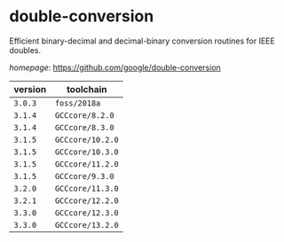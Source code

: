 # double-conversion

Efficient binary-decimal and decimal-binary conversion routines for IEEE doubles.

*homepage*: <https://github.com/google/double-conversion>

version | toolchain
--------|----------
``3.0.3`` | ``foss/2018a``
``3.1.4`` | ``GCCcore/8.2.0``
``3.1.4`` | ``GCCcore/8.3.0``
``3.1.5`` | ``GCCcore/10.2.0``
``3.1.5`` | ``GCCcore/10.3.0``
``3.1.5`` | ``GCCcore/11.2.0``
``3.1.5`` | ``GCCcore/9.3.0``
``3.2.0`` | ``GCCcore/11.3.0``
``3.2.1`` | ``GCCcore/12.2.0``
``3.3.0`` | ``GCCcore/12.3.0``
``3.3.0`` | ``GCCcore/13.2.0``

